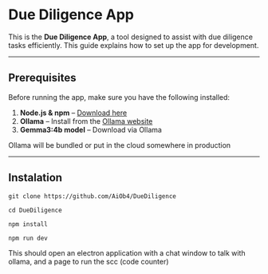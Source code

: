 # Due Diligence App

This is the **Due Diligence App**, a tool designed to assist with due diligence tasks efficiently. This guide explains how to set up the app for development.

---

## Prerequisites

Before running the app, make sure you have the following installed:

1. **Node.js & npm** – [Download here](https://nodejs.org/)  
2. **Ollama** – Install from the [Ollama website](https://ollama.com/)  
3. **Gemma3:4b model** – Download via Ollama

Ollama will be bundled or put in the cloud somewhere in production

---

## Instalation

    git clone https://github.com/AiOb4/DueDiligence

    cd DueDiligence

    npm install

    npm run dev

This should open an electron application with a chat window to talk with ollama, and a page to run the scc (code counter)